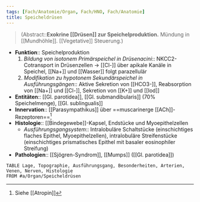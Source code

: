 ```yaml
---
tags: [Fach/Anatomie/Organ, Fach/HNO, Fach/Anatomie]
title: Speicheldrüsen
---
```

> (Abstract::**Exokrine [[Drüsen]] zur Speichelproduktion.** Mündung in [[Mundhöhle]]. [[Vegetative]] Steuerung.)
- **Funktion**:: Speichelproduktion
	1. *Bildung von isotonem Primärspeichel in Drüsenacini*:: NKCC2-Cotransport in Drüsenzellen → [[Cl-]] über apikale Kanäle in Speichel, [[Na+]] und [[Wasser]] folgt parazellulär
	2. *Modifikation zu hypotonem Sekundärspeichel in Ausführungsgängen*:: Aktive Sekretion von [[HCO3-]], Reabsorption von [[Na+]] und [[Cl-]], Sekretion von [[K+]] und [[Iod]]
- **Entitäten**:: [[Gl. parotidea]], [[Gl. submandibularis]] (70% Speichelmenge), [[Gl. sublingualis]]
- **Innervation**:: [[Parasympathikus]] über ==muscarinerge [[ACh]]-Rezeptoren==[^1]
- **Histologie**:: [[Bindegewebe]]-Kapsel, Endstücke und Myoepithelzellen
	- *Ausführungsgangsystem*:: Intralobuläre Schaltstücke (einschichtiges flaches Epithel, Myoepithelzellen), intralobuläre Streifenstücke (einschichtiges prismatisches Epithel mit basaler eosinophiler Streifung)
- **Pathologien**:: [[Sjögren-Syndrom]], [[Mumps]] ([[Gl. parotidea]])
```dataview
TABLE Lage, Topographie, Ausführungsgang, Besonderheiten, Arterien, Venen, Nerven, Histologie
FROM #a/Organ/Speicheldrüsen 
```
[^1]: Siehe [[Atropin]]